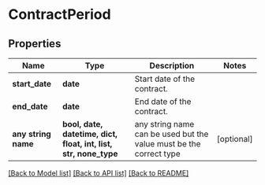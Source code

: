 # ContractPeriod


## Properties
Name | Type | Description | Notes
------------ | ------------- | ------------- | -------------
**start_date** | **date** | Start date of the contract. | 
**end_date** | **date** | End date of the contract. | 
**any string name** | **bool, date, datetime, dict, float, int, list, str, none_type** | any string name can be used but the value must be the correct type | [optional]

[[Back to Model list]](../README.md#documentation-for-models) [[Back to API list]](../README.md#documentation-for-api-endpoints) [[Back to README]](../README.md)



